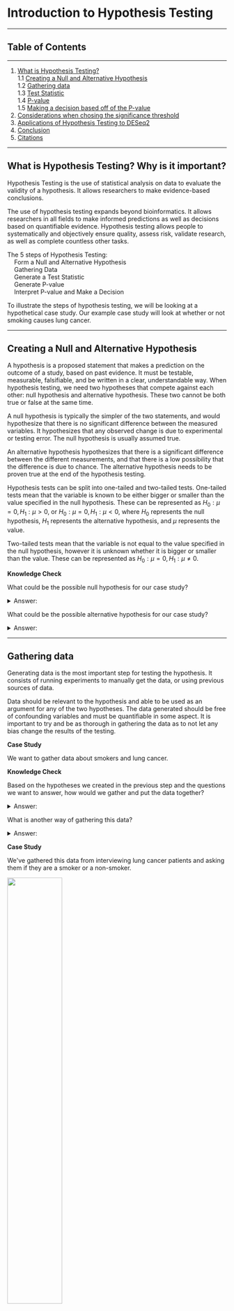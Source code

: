 # Introduction to Hypothesis Testing
---
## Table of Contents
---
1. [What is Hypothesis Testing?](#1)  
    1.1 [Creating a Null and Alternative Hypothesis](#2)  
    1.2 [Gathering data](#3)  
    1.3 [Test Statistic](#4)  
    1.4 [P-value](#5)  
    1.5 [Making a decision based off of the P-value](#6)  
2. [Considerations when chosing the significance threshold](#7)
3. [Applications of Hypothesis Testing to DESeq2](#8)
4. [Conclusion](#9)
5. [Citations](#10)
---
## What is Hypothesis Testing? Why is it important? <a name="1"></a>

Hypothesis Testing is the use of statistical analysis on data to evaluate the validity of a hypothesis. It allows researchers to make evidence-based conclusions. 

The use of hypothesis testing expands beyond bioinformatics. It allows researchers in all fields to make informed predictions as well as decisions based on quantifiable evidence. Hypothesis testing allows people to systematically and objectively ensure quality, assess risk, validate research, as well as complete countless other tasks. 
   
The 5 steps of Hypothesis Testing:   
&nbsp; &nbsp; Form a Null and Alternative Hypothesis   
&nbsp; &nbsp; Gathering Data   
&nbsp; &nbsp; Generate a Test Statistic   
&nbsp; &nbsp; Generate P-value   
&nbsp; &nbsp; Interpret P-value and Make a Decision   

To illustrate the steps of hypothesis testing, we will be looking at a hypothetical case study. Our example case study will look at whether or not smoking causes lung cancer. 

---

## Creating a Null and Alternative Hypothesis <a name="2"></a>

A hypothesis is a proposed statement that makes a prediction on the outcome of a study, based on past evidence. It must be testable, measurable, falsifiable, and be written in a clear, understandable way. When hypothesis testing, we need two hypotheses that compete against each other: null hypothesis and alternative hypothesis. These two cannot be both true or false at the same time. 

A null hypothesis is typically the simpler of the two statements, and would hypothesize that there is no significant difference between the measured variables. It hypothesizes that any observed change is due to experimental or testing error. The null hypothesis is usually assumed true. 

An alternative hypothesis hypothesizes that there is a significant difference between the different measurements, and that there is a low possibility that the difference is due to chance. The alternative hypothesis needs to be proven true at the end of the hypothesis testing. 

Hypothesis tests can be split into one-tailed and two-tailed tests. One-tailed tests mean that the variable is known to be either bigger or smaller than the value specified in the null hypothesis. These can be represented as $H_0: \mu= 0, H_1: \mu > 0$, or  $H_0: \mu=0, H_1: \mu < 0$, where $H_0$ represents the null hypothesis, $H_1$ represents the alternative hypothesis, and $\mu$ represents the value. 

Two-tailed tests mean that the variable is not equal to the value specified in the null hypothesis, however it is unknown whether it is bigger or smaller than the value. These can be represented as $H_0: \mu=0, H_1: \mu \neq  0$. 

**Knowledge Check**

What could be the possible null hypothesis for our case study?

<details>
    <summary>Answer: </summary>
    There is no significant difference between the variables smoking and lung cancer. Smoking is not associated with lung cancer. 
</details>

What could be the possible alternative hypothesis for our case study?

<details>
    <summary>Answer: </summary>
    There is a significant difference between the variables smoking and lung cancer. Smoking is associated with lung cancer.  
</details>

---

## Gathering data <a name="3"></a>
Generating data is the most important step for testing the hypothesis. It consists of running experiments to manually get the data, or using previous sources of data.

Data should be relevant to the hypothesis and able to be used as an argument for any of the two hypotheses. The data generated should be free of confounding variables and must be quantifiable in some aspect. It is important to try and be as thorough in gathering the data as to not let any bias change the results of the testing.

**Case Study**

We want to gather data about smokers and lung cancer. 

**Knowledge Check**

Based on the hypotheses we created in the previous step and the questions we want to answer, how would we gather and put the data together?

<details>
    <summary>Answer: </summary>
    We could interview lung cancer patients and ask them if they have smoked before or not. We can then count the number of patients in these categories. 
</details>

What is another way of gathering this data?

<details>
	<summary>Answer: </summary>
	We could also follow a group of smokers and nonsmokers through the years, and record if they got diagnosed with lung cancer or not. There are also other ways to collect this data. 
</details>

**Case Study**

We've gathered this data from interviewing lung cancer patients and asking them if they are a smoker or a non-smoker. 

<img src="data_table.png"  width="50%" height="50%" />

---

## Test Statistic <a name="4"></a>
A test statistic is a single number, generated by a statistical test such as the t-test, z-test, or Wald test, that summarizes the data into one single variable. There are various methods for generating test statistics, and each is ideal for different situations. It is important to choose the appropriate test beforehand as this ensures any bias from the results of data gathering are removed.

There are countless amounts of statistical tests, each providing a use in different situations. In order to simplify choosing a statistical test, there are three main criteria to look out for: 

1. The types of variables: binary, categorical, or continuous
	- a binary variable means there are only two possible values (e.g. "yes or no")
	- a categorical variable means there are predefined names or labels the variable can take on (e.g. "below average", "average", "above average")
	- a continuous variable means the variable can take on any value within a range (e.g. any real number between 0 and 1)
2. The type of data: paired or unpaired
	- the data is paired if there is a relation between the two datasets that one is comparing
 	- the data is unpaired if the two datasets are not related or are independent
3. The study design: parametric or non-parametric, one-tailed or two-tailed
	- A study is parametric when there are assumptions made about the shape or parameters of the data (e.g. assuming the data follows a normal distribution)
 	- A study is non-parametric when there are no assumptions made about the shape or parameters of the data
	- A one-tailed test is suitable when the parameter of interest only changes in one direction (i.e. it either increases or decreases)
	- A two-tailed test is suitable when the parameter of interest can change in any direction

<img src="test_statistic_chart.png"  width="50%" height="50%" />

**Knowledge Check**

How many variables do we have? Which are independent and which are dependent?
<details>
	<summary>Answer: </summary>
	We have two variables: smoking and lung cancer. Smoking is independent as it is the variable that we are able to change. Lung cancer is the dependent variable because the value of it depends on our independent variable.
</details>

What type of variable is the independent variable? What type of variable is the dependent variable?
<details>
	<summary>Answer: </summary>
	Our independent variable is binary because there are only two values: a person is either a smoker or they are not. Our dependent variable is also binary. A person either has or doesn't have lung cancer.
</details>

What study design is our case study? Is it paired or unpaired? Is it one-tailed or two-tailed?
<details>
	<summary>Answer: </summary>
	We are using an unpaired study because the groups of smokers and non-smokers are separate. We are going to be using a two-tailed test because we don't know if smoking definitively increases or decreases the likelihood of lung cancer. 
</details>

Given the criteria of our study, which test statistic would be ideal for our cases? Please refer to the table provided for help.
<details>
	<summary>Answer: </summary>
	The chi-squared test would be ideal for our situation because our indepdent and dependent variables are both binary variables. Our study is non-parametric because we are not making any assumptions about the distribution of our data.
</details>

**Case Study**

For our case study, we have calculated our expected values, and it is highlighted in green. We found these expected values by using the formula:
$$expectedCount = \frac{(rowTotal)(columnTotal)}{tableTotal}$$

The reason why the expected values are the same is because the expected values assume that there is no correlation between smoking and lung cancer (assuming the null hypothesis is true).

To find our test statistic for Chi-squared tests, we used the equation:

<img src="chi-squared_equation.png"  width="50%" height="50%" />

Where O represents the observed value, and E represents the corresponding expected value.

<img src="data_table_with_expected.png"  width="50%" height="50%" />

---

## P-value <a name="5"></a>
Once we have generated a test statistic, we need to generate a p-value from that statistic. The p-value is the chance of seeing a test statistic equal or more extreme than the generated test statistic given that the null hypothesis is true. The p-value ranges from 0 to 1, the lower the value the more likely the difference is real and not caused by random sampling. The p-value is calculated by finding the CDF of the null distribution. 
The CDF of the null distribution can be found through 2 ways.
1. The mathematical form of the CDF can be determined using assumptions on the distribution itself.
2. Computer simulations can be used to produce random data points using the null hypothesis. The data points can be aggregated to approximate the CDF of the null distribution. 

**Case Study:**
We can use our chi-squared value along with the degrees of freedom to find our p-value. Degrees of freedom can be found by multiplying the (number of sample columns - 1) by the (number of sample rows - 1) [3]. For chi-squared tests, the p-value can be found by using a calculator or by looking up a table. From a calculator, the p-value is equal to 2.184e-52. Note that it is unlikely you would find a p-value this extreme even when the null hypothesis is false.  

**Knowledge Check**

How many degrees of freedom are we using? How did we find that? 

<details>
    <summary>Answer: </summary>
    We are using 1 degree of freedom. We did (number of sample columns - 1) * (number of sample rows - 1). There are two sample columns (smoker and non-smoker) as well as two sample rows (lung cancer and no lung cancer). Doing the math, we get $(2-1) * (2-1) = 1$. 
</details>

What does our low p-value mean $(2.184 e-52)$?
<details>
    <summary>Answer:</summary>
    It means that it is very likely that the difference is real and not caused by random sampling. 
    
</details>

---

## Making a decision based off the P-value <a name="6"></a>

After we generate the p-value, we must make a decision to reject the null hypothesis or not reject the null hypothesis. 
We use a cut-off value 𝛂 to make this decision. This value must be decided ahead of time.
Most of the times, 0.05 is chosen as the arbitrary value  
For any p-value lower than or equal to 𝛂, the null hypothesis will be rejected
For any p-value higher than 𝛂, the null hypothesis will not be rejected

<img src="critical_value_graph.png"  width="50%" height="50%" />




**Knowledge Check**

If our 𝛂 is 0.05, what decision would we make based off of the p-value of our chi-squared test?
<details>
    <summary>Answer:</summary>
    Because our p-value of 2.184e-52 is less than 0.05, we would reject our null hypothesis. 
</details>

**Case Study**
Case study: for a chi-squared test, you can look directly at a table such as the one (below,above, depends on formatting). The table tells us the chi-squared value that corresponds to a significance threshold for a certain degree of freedom. This value is known as a critical value. If the chi-squared test value is higher than the table’s critical value, then that means the null hypothesis should be rejected. Otherwise, the null hypothesis cannot be rejected. 

<img src="chi-squared-table.png"  width="40%" height="40%" />


**Knowledge Check**

What chi-squared value from the table would correspond to our case study?

<details>
    <summary>Answer:</summary>
    The chi-squared critical value would be 3.841 This is because we have 1 degree of freedom, and 𝛂 is 0.05, so we would look for the critical value in the 1 degree of freedom row and the .05 column.
</details>

---

### Considerations when choosing the significance threshold <a name="7"></a>

The decision to reject the null hypothesis given that the null hypothesis is true (Reject H0 | H0) is known as a type I error.

The decision to not the null hypothesis given that the null hypothesis is not true (Not Reject H0 | H1) is known as a type II error. 

P(Reject H0|H0) = P(pδ|H0), P(Do not reject H0|H1) = P(p>δ|H1)

When the significance threshold increases, the chance of a type I error increases while the chance of a type II error decreases. 

Conversely, when the significance threshold decreases, the chance of a type I error decreases while the chance of a type II error increases.

Therefore, it is important to consider both types of errors when choosing a significance threshold. 


---

### Applications of Hypothesis Testing in DESeq2 <a name="8"></a>
Hypothesis testing is an important step in all experiments. 

For example, this is how DEseq2 applies the steps of hypothesis testing to find differentially expressed genes.

**Creating a Null and Alternative Hypothesis**  
   Deseq2’s null hypothesis for each gene is that the gene is not differentially expressed  
Deseq2’s alternative hypothesis for each gene is that the gene is differentially expressed

**Gather Data**  
	Deseq2 takes in FeatureCount data from an RNA-seq experiment
 
**Test statistic**  
Deseq2 uses the Wald test to generate the test statistic from feature count data

**P-value**  
	Deseq2 also uses the wald test to generate the p-value based on the test statistic values
 
**Make a decision based on the hypothesis**  
Based on a predetermined p-value threshold, genes will be classified as either differentially expressed or not differentially expressed. 


---

## Conclusions <a name="9"></a>

Different areas of science require hypothesis testing as a way to help scientists reach a conclusion on the outcome of the experiment, based on the data collected. It is important to know how to conduct hypothesis testing, including how to generate a test statistic, create a p-value, and evaluate the p-value. It is also important to correctly conduct the hypothesis testing as falsely accepting or rejecting a hypothesis could lead to incorrect conclusions and errors. 

---

## Citations <a name="10"></a>

1. [https://www.ncl.ac.uk/webtemplate/ask-assets/external/maths-resources/psychology/introduction-to-hypothesis-testing.html#One_and_Two_Tailed_Tests](https://www.ncl.ac.uk/webtemplate/ask-assets/external/maths-resources/psychology/introduction-to-hypothesis-testing.html#One_and_Two_Tailed_Tests)
2. [https://www.ncbi.nlm.nih.gov/pmc/articles/PMC2996580/](https://www.ncbi.nlm.nih.gov/pmc/articles/PMC2996580/)
3. [https://www.bmj.com/about-bmj/resources-readers/publications/statistics-square-one/8-chi-squared-tests](https://www.bmj.com/about-bmj/resources-readers/publications/statistics-square-one/8-chi-squared-tests)
4. [https://www.itl.nist.gov/div898/handbook/eda/section3/eda3674.htm](https://www.itl.nist.gov/div898/handbook/eda/section3/eda3674.htm)
5. [https://www.geo.fu-berlin.de/en/v/soga-r/Basics-of-statistics/Hypothesis-Tests/Introduction-to-Hypothesis-Testing/Critical-Value-and-the-p-Value-Approach/index.html](https://www.geo.fu-berlin.de/en/v/soga-r/Basics-of-statistics/Hypothesis-Tests/Introduction-to-Hypothesis-Testing/Critical-Value-and-the-p-Value-Approach/index.html)
6. [https://towardsdatascience.com/statistics-in-python-using-chi-square-for-feature-selection-d44f467ca745](https://towardsdatascience.com/statistics-in-python-using-chi-square-for-feature-selection-d44f467ca745)
